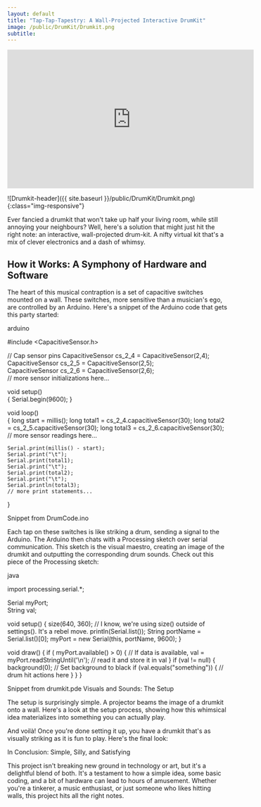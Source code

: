 ```yaml
---
layout: default
title: "Tap-Tap-Tapestry: A Wall-Projected Interactive DrumKit"
image: /public/DrumKit/Drumkit.png
subtitle: 
---
```


<iframe 
    width="560"
    height="315"
    src="https://www.youtube.com/embed/8VHfrf0_ESo?si=aWePd3thH20UroEy" 
    title="YouTube video player" 
    frameborder="0" 
    allow="accelerometer; 
        autoplay; 
        clipboard-write; 
        encrypted-media; 
        gyroscope; 
        picture-in-picture; 
        web-share"> Apologies, your browser doesn't support this video :(
</iframe>

![Drumkit-header]({{ site.baseurl }}/public/DrumKit/Drumkit.png){:class="img-responsive"}

Ever fancied a drumkit that won't take up half your living room, while still annoying your neighbours? 
Well, here's a solution that might just hit the right note: an interactive, wall-projected drum-kit. 
A nifty virtual kit that's a mix of clever electronics and a dash of whimsy.

## How it Works: A Symphony of Hardware and Software

The heart of this musical contraption is a set of capacitive switches mounted on a wall. 
These switches, more sensitive than a musician's ego, are controlled by an Arduino. 
Here's a snippet of the Arduino code that gets this party started:

arduino

#include <CapacitiveSensor.h>

// Cap sensor pins
CapacitiveSensor   cs_2_4 = CapacitiveSensor(2,4);        
CapacitiveSensor   cs_2_5 = CapacitiveSensor(2,5);        
CapacitiveSensor   cs_2_6 = CapacitiveSensor(2,6);        
// more sensor initializations here...

void setup()                    
{
Serial.begin(9600);
}

void loop()                    
{
long start = millis();
long total1 =  cs_2_4.capacitiveSensor(30);
long total2 =  cs_2_5.capacitiveSensor(30);
long total3 =  cs_2_6.capacitiveSensor(30);
// more sensor readings here...

    Serial.print(millis() - start);       
    Serial.print("\t");                   
    Serial.print(total1);                  
    Serial.print("\t");
    Serial.print(total2);                  
    Serial.print("\t");
    Serial.println(total3);                
    // more print statements...
}

Snippet from DrumCode.ino

Each tap on these switches is like striking a drum, sending a signal to the Arduino. The Arduino then chats with a Processing sketch over serial communication. This sketch is the visual maestro, creating an image of the drumkit and outputting the corresponding drum sounds. Check out this piece of the Processing sketch:

java

import processing.serial.*;

Serial myPort;  
String val;

void setup()
{
size(640, 360);
// I know, we're using size() outside of settings(). It's a rebel move.
println(Serial.list());
String portName = Serial.list()[0];
myPort = new Serial(this, portName, 9600);
}

void draw() {
if ( myPort.available() > 0) {  // If data is available,
val = myPort.readStringUntil('\n');         // read it and store it in val
}
if (val != null) {
background(0);               // Set background to black
if (val.equals("something")) {
// drum hit actions here
}
}
}

Snippet from drumkit.pde
Visuals and Sounds: The Setup

The setup is surprisingly simple. A projector beams the image of a drumkit onto a wall. Here's a look at the setup process, showing how this whimsical idea materializes into something you can actually play.

And voilà! Once you're done setting it up, you have a drumkit that's as visually striking as it is fun to play. Here's the final look:

In Conclusion: Simple, Silly, and Satisfying

This project isn't breaking new ground in technology or art, but it's a delightful blend of both. 
It's a testament to how a simple idea, some basic coding, and a bit of hardware can lead to hours of amusement. 
Whether you're a tinkerer, a music enthusiast, or just someone who likes hitting walls, this project hits all the right notes.
